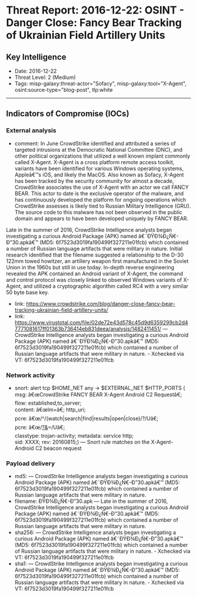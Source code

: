 # Threat Report: 2016-12-22: OSINT - Danger Close: Fancy Bear Tracking of Ukrainian Field Artillery Units


## Key Intelligence
* Date: 2016-12-22
* Threat Level: 2 (Medium)
* Tags: misp-galaxy:threat-actor="Sofacy", misp-galaxy:tool="X-Agent", osint:source-type="blog-post", tlp:white

---

## Indicators of Compromise (IOCs)
### External analysis
* comment: In June CrowdStrike identified and attributed a series of targeted intrusions at the Democratic National Committee (DNC), and other political organizations that utilized a well known implant commonly called X-Agent. X-Agent is a cross platform remote access toolkit, variants have been identified for various Windows operating systems, Appleâ€™s iOS, and likely the MacOS. Also known as Sofacy, X-Agent has been tracked by the security community for almost a decade, CrowdStrike associates the use of X-Agent with an actor we call FANCY BEAR. This actor to date is the exclusive operator of the malware, and has continuously developed the platform for ongoing operations which CrowdStrike assesses is likely tied to Russian Military Intelligence (GRU). The source code to this malware has not been observed in the public domain and appears to have been developed uniquely by FANCY BEAR.

Late in the summer of 2016, CrowdStrike Intelligence analysts began investigating a curious Android Package (APK) named â€˜ÐŸÐ¾Ð¿Ñ€-Ð”30.apkâ€™ (MD5: 6f7523d3019fa190499f327211e01fcb) which contained a number of Russian language artifacts that were military in nature. Initial research identified that the filename suggested a relationship to the D-30 122mm towed howitzer, an artillery weapon first manufactured in the Soviet Union in the 1960s but still in use today. In-depth reverse engineering revealed the APK contained an Android variant of X-Agent, the command and control protocol was closely linked to observed Windows variants of X-Agent, and utilized a cryptographic algorithm called RC4 with a very similar 50 byte base key.
* link: https://www.crowdstrike.com/blog/danger-close-fancy-bear-tracking-ukrainian-field-artillery-units/
* link: https://www.virustotal.com/file/02de72e43d578c45d9d6359299cb2d47771081617ff01363b736414eb831deea/analysis/1482411451/ — CrowdStrike Intelligence analysts began investigating a curious Android Package (APK) named â€˜ÐŸÐ¾Ð¿Ñ€-Ð”30.apkâ€™ (MD5: 6f7523d3019fa190499f327211e01fcb) which contained a number of Russian language artifacts that were military in nature. - Xchecked via VT: 6f7523d3019fa190499f327211e01fcb

### Network activity
* snort: alert tcp $HOME_NET any -> $EXTERNAL_NET $HTTP_PORTS (\
msg: â€œCrowdStrike FANCY BEAR X-Agent Android C2 Requestâ€; \
flow: established,to_server; \
content: â€œlm=â€; http_uri; \
pcre: â€œ/^\/(watch|search|find|results|open|close)\/\?/Uâ€; \
pcre: â€œ/[\?\&](text|from|ags|oe|aq|btnG|oprnd)=/Uâ€; \
classtype: trojan-activity; metadata: service http; \
sid: XXXX; rev: 20160815;) — Snort rule matches on the X-Agent-Android C2 beacon request

### Payload delivery
* md5: <md5> — CrowdStrike Intelligence analysts began investigating a curious Android Package (APK) named â€˜ÐŸÐ¾Ð¿Ñ€-Ð”30.apkâ€™ (MD5: 6f7523d3019fa190499f327211e01fcb) which contained a number of Russian language artifacts that were military in nature.
* filename: ÐŸÐ¾Ð¿Ñ€-Ð”30.apk — Late in the summer of 2016, CrowdStrike Intelligence analysts began investigating a curious Android Package (APK) named â€˜ÐŸÐ¾Ð¿Ñ€-Ð”30.apkâ€™ (MD5: 6f7523d3019fa190499f327211e01fcb) which contained a number of Russian language artifacts that were military in nature.
* sha256: <sha256> — CrowdStrike Intelligence analysts began investigating a curious Android Package (APK) named â€˜ÐŸÐ¾Ð¿Ñ€-Ð”30.apkâ€™ (MD5: 6f7523d3019fa190499f327211e01fcb) which contained a number of Russian language artifacts that were military in nature. - Xchecked via VT: 6f7523d3019fa190499f327211e01fcb
* sha1: <sha1> — CrowdStrike Intelligence analysts began investigating a curious Android Package (APK) named â€˜ÐŸÐ¾Ð¿Ñ€-Ð”30.apkâ€™ (MD5: 6f7523d3019fa190499f327211e01fcb) which contained a number of Russian language artifacts that were military in nature. - Xchecked via VT: 6f7523d3019fa190499f327211e01fcb
